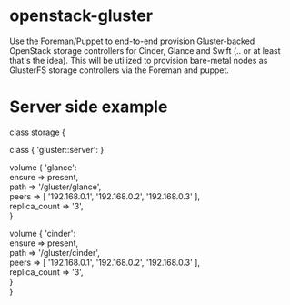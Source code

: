 openstack-gluster
=================

Use the Foreman/Puppet to end-to-end provision Gluster-backed OpenStack storage controllers for Cinder, Glance and Swift (.. or at least that's the idea).
This will be utilized to provision bare-metal nodes as GlusterFS storage controllers via the Foreman and puppet.

Server side example
===================

class storage {  
  
  class { 'gluster::server': }  
  
  volume { 'glance':  
    ensure         => present,  
    path           => '/gluster/glance',  
    peers          => [ '192.168.0.1', '192.168.0.2', '192.168.0.3' ],  
    replica_count  => '3',  
  }  
  
  volume { 'cinder':  
    ensure         => present,  
    path           => '/gluster/cinder',  
    peers          => [ '192.168.0.1', '192.168.0.2', '192.168.0.3' ],  
    replica_count  => '3',  
  }  
}  
